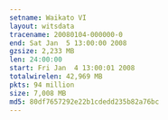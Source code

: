 ```yaml
---
setname: Waikato VI
layout: witsdata
tracename: 20080104-000000-0
end: Sat Jan  5 13:00:00 2008
gzsize: 2,233 MB
len: 24:00:00
start: Fri Jan  4 13:00:01 2008
totalwirelen: 42,969 MB
pkts: 94 million
size: 7,008 MB
md5: 80df7657292e22b1cdedd235b82a76bc
---
```

